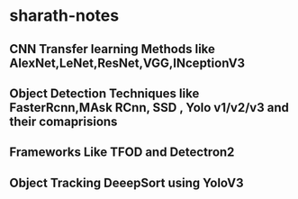 # sharath-notes


## CNN Transfer learning Methods like AlexNet,LeNet,ResNet,VGG,INceptionV3
## Object Detection Techniques like FasterRcnn,MAsk RCnn, SSD , Yolo v1/v2/v3 and their comaprisions
## Frameworks Like TFOD and Detectron2

## Object Tracking DeeepSort using YoloV3
